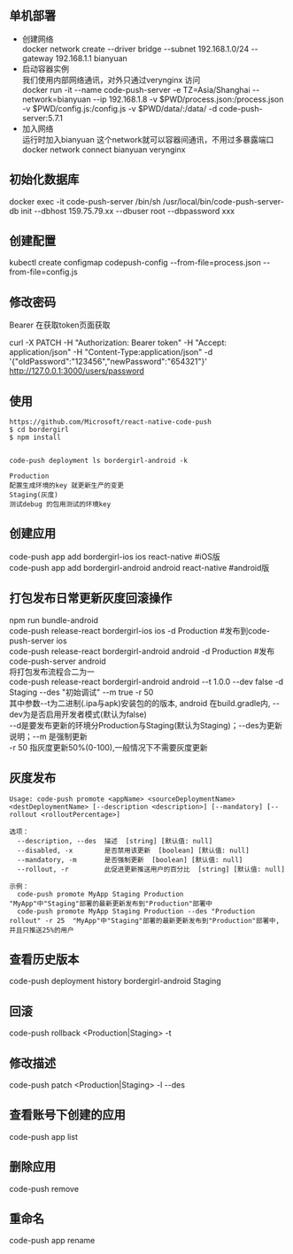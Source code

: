 ## 单机部署

* 创建网络 \
docker network create --driver bridge --subnet 192.168.1.0/24 --gateway 192.168.1.1 bianyuan
* 启动容器实例 \
我们使用内部网络通讯，对外只通过verynginx 访问 \
docker run -it --name code-push-server -e TZ=Asia/Shanghai --network=bianyuan --ip 192.168.1.8 -v $PWD/process.json:/process.json -v $PWD/config.js:/config.js -v $PWD/data/:/data/ -d code-push-server:5.7.1 
* 加入网络 \
运行时加入bianyuan 这个network就可以容器间通讯，不用过多暴露端口 \
docker network connect bianyuan verynginx

## 初始化数据库

docker exec -it code-push-server /bin/sh
/usr/local/bin/code-push-server-db init --dbhost 159.75.79.xx --dbuser root --dbpassword  xxx

## 创建配置

kubectl create configmap codepush-config --from-file=process.json --from-file=config.js

## 修改密码
Bearer 在获取token页面获取

curl -X PATCH -H "Authorization: Bearer token" -H "Accept: application/json" -H "Content-Type:application/json" -d '{"oldPassword":"123456","newPassword":"654321"}' http://127.0.0.1:3000/users/password

## 使用
```
https://github.com/Microsoft/react-native-code-push
$ cd bordergirl
$ npm install


code-push deployment ls bordergirl-android -k 

Production
配置生成环境的key 就更新生产的变更
Staging(灰度)
测试debug 的包用测试的环境key
```
## 创建应用
code-push app add bordergirl-ios ios react-native  #iOS版 \
code-push app add bordergirl-android android react-native #android版

## 打包发布日常更新灰度回滚操作

npm run bundle-android \
code-push release-react bordergirl-ios ios -d Production #发布到code-push-server ios \
code-push release-react bordergirl-android android -d Production #发布code-push-server android \
将打包发布流程合二为一 \
code-push release-react bordergirl-android android --t 1.0.0 --dev false -d Staging --des "初始调试" --m true -r 50 \
其中参数--t为二进制(.ipa与apk)安装包的的版本, android 在build.gradle内, --dev为是否启用开发者模式(默认为false) \
--d是要发布更新的环境分Production与Staging(默认为Staging)；--des为更新说明；--m 是强制更新  \
-r 50 指灰度更新50%(0-100),一般情况下不需要灰度更新

## 灰度发布
```
Usage: code-push promote <appName> <sourceDeploymentName> <destDeploymentName> [--description <description>] [--mandatory] [--rollout <rolloutPercentage>]

选项：
  --description, --des  描述  [string] [默认值: null]
  --disabled, -x        是否禁用该更新  [boolean] [默认值: null]
  --mandatory, -m       是否强制更新  [boolean] [默认值: null]
  --rollout, -r         此促进更新推送用户的百分比  [string] [默认值: null]

示例：
  code-push promote MyApp Staging Production                                   "MyApp"中"Staging"部署的最新更新发布到"Production"部署中
  code-push promote MyApp Staging Production --des "Production rollout" -r 25  "MyApp"中"Staging"部署的最新更新发布到"Production"部署中, 并且只推送25%的用户
```

## 查看历史版本
code-push deployment history bordergirl-android Staging
## 回滚
code-push rollback <AppName> <Production|Staging> -t <Label>
## 修改描述
code-push patch  <AppName>  <Production|Staging>  -l  <Label>  --des  <desc>
## 查看账号下创建的应用
code-push app list
## 删除应用
code-push remove <AppName>
## 重命名
code-push app rename  <OriginalAppName>  <name>
  
  
